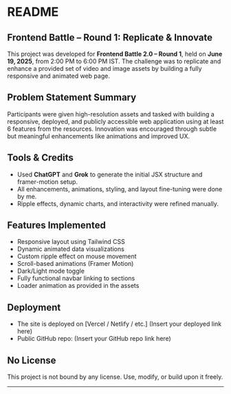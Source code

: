 # README

## Frontend Battle – Round 1: Replicate & Innovate

This project was developed for **Frontend Battle 2.0 – Round 1**, held on **June 19, 2025**, from 2:00 PM to 6:00 PM IST. The challenge was to replicate and enhance a provided set of video and image assets by building a fully responsive and animated web page.

## Problem Statement Summary

Participants were given high-resolution assets and tasked with building a responsive, deployed, and publicly accessible web application using at least 6 features from the resources. Innovation was encouraged through subtle but meaningful enhancements like animations and improved UX.

## Tools & Credits

- Used **ChatGPT** and **Grok** to generate the initial JSX structure and framer-motion setup.
- All enhancements, animations, styling, and layout fine-tuning were done by me.
- Ripple effects, dynamic charts, and interactivity were refined manually.

## Features Implemented

- Responsive layout using Tailwind CSS
- Dynamic animated data visualizations
- Custom ripple effect on mouse movement
- Scroll-based animations (Framer Motion)
- Dark/Light mode toggle
- Fully functional navbar linking to sections
- Loader animation as provided in the assets

## Deployment

- The site is deployed on [Vercel / Netlify / etc.] (Insert your deployed link here)
- Public GitHub repo: (Insert your GitHub repo link here)

## No License

This project is not bound by any license. Use, modify, or build upon it freely.

---

